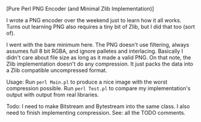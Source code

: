 [Pure Perl PNG Encoder (and Minimal Zlib Implementation)]

I wrote a PNG encoder over the weekend just to learn how it all works. Turns out learning PNG also requires a tiny bit of Zlib, but I did that too (sort of).

I went with the bare minimum here. The PNG doesn't use filtering, always assumes full 8 bit RGBA, and ignore palletes and interlacing. Basically I didn't care about file size as long as it made a valid PNG. On that note, the Zlib implementation doesn't do any compression. It just packs the data into a Zlib compatible uncompressed format.

Usage: 
Run `perl Main.pl` to produce a nice image with the worst compression possible.
Run `perl Test.pl` to compare my implementation's output with output from real libraries.

Todo:
I need to make Bitstream and Bytestream into the same class.
I also need to finish implementing compression. 
See: all the TODO comments.
